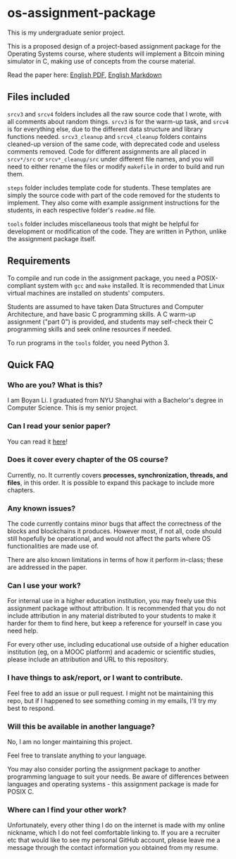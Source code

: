 # os-assignment-package

This is my undergraduate senior project.

This is a proposed design of a project-based assignment package for the Operating Systems course, where students will implement a Bitcoin mining simulator in C, making use of concepts from the course material.

Read the paper here: [English PDF](/docs/paper.pdf), [English Markdown](/docs/paper.md)

## Files included

`srcv3` and `srcv4` folders includes all the raw source code that I wrote, with all comments about random things. `srcv3` is for the warm-up task, and `srcv4` is for everything else, due to the different data structure and library functions needed. `srcv3_cleanup` and `srcv4_cleanup` folders contains cleaned-up version of the same code, with deprecated code and useless comments removed. Code for different assignments are all placed in `srcv*/src` or `srcv*_cleanup/src` under different file names, and you will need to either rename the files or modify `makefile` in order to build and run them.

`steps` folder includes template code for students. These templates are simply the source code with part of the code removed for the students to implement. They also come with example assignment instructions for the students, in each respective folder's `readme.md` file.

`tools` folder includes miscellaneous tools that might be helpful for development or modification of the code. They are written in Python, unlike the assignment package itself.

## Requirements

To compile and run code in the assignment package, you need a POSIX-compliant system with `gcc` and `make` installed. It is recommended that Linux virtual machines are installed on students' computers.

Students are assumed to have taken Data Structures and Computer Architecture, and have basic C programming skills. A C warm-up assignment ("part 0") is provided, and students may self-check their C programming skills and seek online resources if needed.

To run programs in the `tools` folder, you need Python 3.

## Quick FAQ

### Who are you? What is this?

I am Boyan Li. I graduated from NYU Shanghai with a Bachelor's degree in Computer Science. This is my senior project.

### Can I read your senior paper?

You can read it [here](/docs/paper.pdf)!

### Does it cover every chapter of the OS course?

Currently, no. It currently covers **processes, synchronization, threads, and files**, in this order. It is possible to expand this package to include more chapters.

### Any known issues?

The code currently contains minor bugs that affect the correctness of the blocks and blockchains it produces. However most, if not all, code should still hopefully be operational, and would not affect the parts where OS functionalities are made use of.

There are also known limitations in terms of how it perform in-class; these are addressed in the paper.

### Can I use your work?

For internal use in a higher education institution, you may freely use this assignment package without attribution. It is recommended that you do not include attribution in any material distributed to your students to make it harder for them to find here, but keep a reference for yourself in case you need help.

For every other use, including educational use outside of a higher education institution (eg, on a MOOC platform) and academic or scientific studies, please include an attribution and URL to this repository.

### I have things to ask/report, or I want to contribute.

Feel free to add an issue or pull request. I might not be maintaining this repo, but if I happened to see something coming in my emails, I'll try my best to respond.

### Will this be available in another language?

No, I am no longer maintaining this project.

Feel free to translate anything to your language.

You may also consider porting the assignment package to another programming language to suit your needs. Be aware of differences between languages and operating systems - this assignment package is made for POSIX C.

### Where can I find your other work?

Unfortunately, every other thing I do on the internet is made with my online nickname, which I do not feel comfortable linking to. If you are a recruiter etc that would like to see my personal GitHub account, please leave me a message through the contact information you obtained from my resume.
